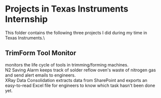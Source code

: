 # Projects in Texas Instruments Internship
This folder contains the following three projects I did during my time in Texas Instruments.\
## TrimForm Tool Monitor 
monitors the life cycle of tools in trimming/forming machines.\
N2 Saving Alarm keeps track of solder reflow oven's waste of nitrogen gas and send alert emails to engineers.\
XRay Data Consolidation extracts data from SharePoint and exports an easy-to-read Excel file for engineers to know which task hasn't been done yet.
